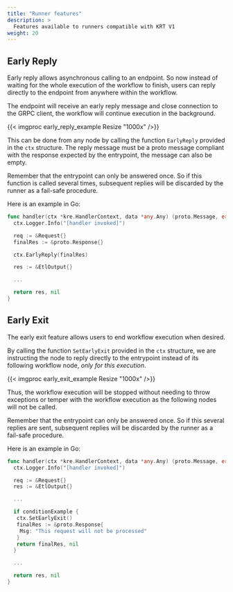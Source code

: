 ```yaml
---
title: "Runner features"
description: >
  Features available to runners compatible with KRT V1
weight: 20
---
```


## Early Reply

Early reply allows asynchronous calling to an endpoint. So now instead of waiting for the whole execution of the workflow to finish, users can reply directly to the endpoint from anywhere within the workflow.

The endpoint will receive an early reply message and close connection to the GRPC client, the workflow will continue execution in the background.

{{< imgproc early_reply_example Resize "1000x" />}}

This can be done from any node by calling the function `EarlyReply` provided in the `ctx` structure.
The reply message must be a proto message compliant with the response expected by the entrypoint, the message can also be empty.

Remember that the entrypoint can only be answered once. So if this function is called several times,
subsequent replies will be discarded by the runner as a fail-safe procedure.

Here is an example in Go:  

```go
func handler(ctx *kre.HandlerContext, data *any.Any) (proto.Message, error) {
  ctx.Logger.Info("[handler invoked]")

  req := &Request{}
  finalRes := &proto.Response{}

  ctx.EarlyReply(finalRes)

  res := &EtlOutput{}

  ...

  return res, nil
}
```

## Early Exit

The early exit feature allows users to end workflow execution when desired.

By calling the function `SetEarlyExit` provided in the `ctx` structure, we are
instructing the node to reply directly to the entrypoint instead of its following
workflow node, _only for this execution_.

{{< imgproc early_exit_example Resize "1000x" />}}

Thus, the workflow execution will be stopped without needing to throw exceptions or temper with
the workflow execution as the following nodes will not be called.

Remember that the entrypoint can only be answered once. So if this several replies are sent,
subsequent replies will be discarded by the runner as a fail-safe procedure.

Here is an example in Go:  

```go
func handler(ctx *kre.HandlerContext, data *any.Any) (proto.Message, error) {
  ctx.Logger.Info("[handler invoked]")

  req := &Request{}
  res := &EtlOutput{}

  ...

  if conditionExample {
   ctx.SetEarlyExit()
   finalRes := &proto.Response{
    Msg: "This request will not be processed"
   }
   return finalRes, nil
  }

  ...

  return res, nil
}
```
